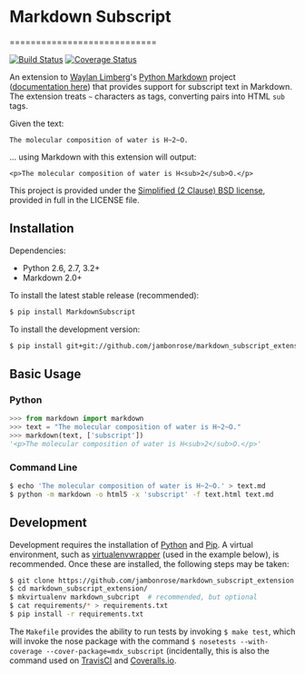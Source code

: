 # Markdown Subscript
============================

[![Build Status](https://travis-ci.org/jambonrose/markdown_subscript_extension.svg?branch=master)](https://travis-ci.org/jambonrose/markdown_subscript_extension)
[![Coverage Status](https://img.shields.io/coveralls/jambonrose/markdown_subscript_extension.svg)](https://coveralls.io/r/jambonrose/markdown_subscript_extension)

An extension to [Waylan Limberg](https://github.com/waylan)'s [Python Markdown](https://github.com/waylan/Python-Markdown) project ([documentation here](https://pythonhosted.org/Markdown/index.html)) that provides support for subscript text in Markdown. The extension treats `~` characters as tags, converting pairs into HTML `sub` tags.

Given the text:

    The molecular composition of water is H~2~O.

… using Markdown with this extension will output:

    <p>The molecular composition of water is H<sub>2</sub>O.</p>

This project is provided under the [Simplified (2 Clause) BSD license](http://choosealicense.com/licenses/bsd-2-clause/), provided in full in the LICENSE file.

## Installation

Dependencies:

- Python 2.6, 2.7, 3.2+
- Markdown 2.0+

To install the latest stable release (recommended):

```bash
$ pip install MarkdownSubscript
```

To install the development version:

```bash
$ pip install git+git://github.com/jambonrose/markdown_subscript_extension.git
```

## Basic Usage

### Python

```python
>>> from markdown import markdown
>>> text = "The molecular composition of water is H~2~O."
>>> markdown(text, ['subscript'])
'<p>The molecular composition of water is H<sub>2</sub>O.</p>'
```

### Command Line

```bash
$ echo 'The molecular composition of water is H~2~O.' > text.md
$ python -m markdown -o html5 -x 'subscript' -f text.html text.md
```

## Development

Development requires the installation of [Python](https://www.python.org/) and [Pip](https://pip.pypa.io/en/latest/installing.html). A virtual environment, such as [virtualenvwrapper](https://pypi.python.org/pypi/virtualenvwrapper) (used in the example below), is recommended. Once these are installed, the following steps may be taken:

```bash
$ git clone https://github.com/jambonrose/markdown_subscript_extension.git
$ cd markdown_subscript_extension/
$ mkvirtualenv markdown_subcript  # recommended, but optional
$ cat requirements/* > requirements.txt
$ pip install -r requirements.txt
```

The `Makefile` provides the ability to run tests by invoking `$ make test`, which will invoke the nose package with the command `$ nosetests --with-coverage --cover-package=mdx_subscript` (incidentally, this is also the command used on [TravisCI](https://travis-ci.org/jambonrose/markdown_subscript_extension) and [Coveralls.io](https://coveralls.io/r/jambonrose/markdown_subscript_extension).
